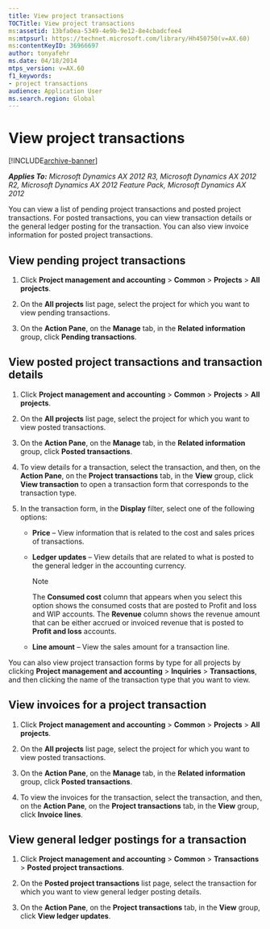 ```yaml
---
title: View project transactions
TOCTitle: View project transactions
ms:assetid: 13bfa0ea-5349-4e9b-9e12-8e4cbadcfee4
ms:mtpsurl: https://technet.microsoft.com/library/Hh450750(v=AX.60)
ms:contentKeyID: 36966697
author: tonyafehr
ms.date: 04/18/2014
mtps_version: v=AX.60
f1_keywords:
- project transactions
audience: Application User
ms.search.region: Global
---
```


# View project transactions 


[!INCLUDE[archive-banner](includes/archive-banner.md)]


_**Applies To:** Microsoft Dynamics AX 2012 R3, Microsoft Dynamics AX 2012 R2, Microsoft Dynamics AX 2012 Feature Pack, Microsoft Dynamics AX 2012_

You can view a list of pending project transactions and posted project transactions. For posted transactions, you can view transaction details or the general ledger posting for the transaction. You can also view invoice information for posted project transactions.

## View pending project transactions

1.  Click **Project management and accounting** \> **Common** \> **Projects** \> **All projects**.

2.  On the **All projects** list page, select the project for which you want to view pending transactions.

3.  On the **Action Pane**, on the **Manage** tab, in the **Related information** group, click **Pending transactions**.

## View posted project transactions and transaction details

1.  Click **Project management and accounting** \> **Common** \> **Projects** \> **All projects**.

2.  On the **All projects** list page, select the project for which you want to view posted transactions.

3.  On the **Action Pane**, on the **Manage** tab, in the **Related information** group, click **Posted transactions**.

4.  To view details for a transaction, select the transaction, and then, on the **Action Pane**, on the **Project transactions** tab, in the **View** group, click **View transaction** to open a transaction form that corresponds to the transaction type.

5.  In the transaction form, in the **Display** filter, select one of the following options:
    
      - **Price** – View information that is related to the cost and sales prices of transactions.
    
      - **Ledger updates** – View details that are related to what is posted to the general ledger in the accounting currency.
        

        > [!NOTE]
        > <P>The <STRONG>Consumed cost</STRONG> column that appears when you select this option shows the consumed costs that are posted to Profit and loss and WIP&nbsp;accounts. The <STRONG>Revenue</STRONG> column shows the revenue amount that can be either accrued or invoiced revenue that is posted to <STRONG>Profit and loss</STRONG>&nbsp;accounts.</P>

    
      - **Line amount** – View the sales amount for a transaction line.

You can also view project transaction forms by type for all projects by clicking **Project management and accounting** \> **Inquiries** \> **Transactions**, and then clicking the name of the transaction type that you want to view.

## View invoices for a project transaction

1.  Click **Project management and accounting** \> **Common** \> **Projects** \> **All projects**.

2.  On the **All projects** list page, select the project for which you want to view posted transactions.

3.  On the **Action Pane**, on the **Manage** tab, in the **Related information** group, click **Posted transactions**.

4.  To view the invoices for the transaction, select the transaction, and then, on the **Action Pane**, on the **Project transactions** tab, in the **View** group, click **Invoice lines**.

## View general ledger postings for a transaction

1.  Click **Project management and accounting** \> **Common** \> **Transactions** \> **Posted project transactions**.

2.  On the **Posted project transactions** list page, select the transaction for which you want to view general ledger posting details.

3.  On the **Action Pane**, on the **Project transactions** tab, in the **View** group, click **View ledger updates**.

  


